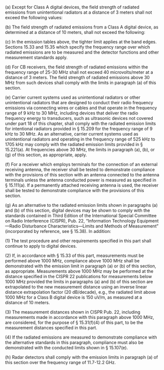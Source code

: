 (a) Except for Class A digital devices, the field strength of radiated emissions from unintentional radiators at a distance of 3 meters shall not exceed the following values:

(b) The field strength of radiated emissions from a Class A digital device, as determined at a distance of 10 meters, shall not exceed the following:

(c) In the emission tables above, the tighter limit applies at the band edges. Sections 15.33 and 15.35 which specify the frequency range over which radiated emissions are to be measured and the detector functions and other measurement standards apply.

(d) For CB receivers, the field strength of radiated emissions within the frequency range of 25-30 MHz shall not exceed 40 microvolts/meter at a distance of 3 meters. The field strength of radiated emissions above 30 MHz from such devices shall comply with the limits in paragraph (a) of this section.

(e) Carrier current systems used as unintentional radiators or other unintentional radiators that are designed to conduct their radio frequency emissions via connecting wires or cables and that operate in the frequency range of 9 kHz to 30 MHz, including devices that deliver the radio frequency energy to transducers, such as ultrasonic devices not covered under part 18 of this chapter, shall comply with the radiated emission limits for intentional radiators provided in § 15.209 for the frequency range of 9 kHz to 30 MHz. As an alternative, carrier current systems used as unintentional radiators and operating in the frequency range of 525 kHz to 1705 kHz may comply with the radiated emission limits provided in § 15.221(a). At frequencies above 30 MHz, the limits in paragraph (a), (b), or (g) of this section, as appropriate, apply.

(f) For a receiver which employs terminals for the connection of an external receiving antenna, the receiver shall be tested to demonstrate compliance with the provisions of this section with an antenna connected to the antenna terminals unless the antenna conducted power is measured as specified in § 15.111(a). If a permanently attached receiving antenna is used, the receiver shall be tested to demonstrate compliance with the provisions of this section.
                                    

(g) As an alternative to the radiated emission limits shown in paragraphs (a) and (b) of this section, digital devices may be shown to comply with the standards contained in Third Edition of the International Special Committee on Radio Interference (CISPR), Pub. 22, “Information Technology Equipment—Radio Disturbance Characteristics—Limits and Methods of Measurement” (incorporated by reference, see § 15.38). In addition:

(1) The test procedure and other requirements specified in this part shall continue to apply to digital devices.

(2) If, in accordance with § 15.33 of this part, measurements must be performed above 1000 MHz, compliance above 1000 MHz shall be demonstrated with the emission limit in paragraph (a) or (b) of this section, as appropriate. Measurements above 1000 MHz may be performed at the distance specified in the CISPR 22 publications for measurements below 1000 MHz provided the limits in paragraphs (a) and (b) of this section are extrapolated to the new measurement distance using an inverse linear distance extrapolation factor (20 dB/decade), e.g., the radiated limit above 1000 MHz for a Class B digital device is 150 uV/m, as measured at a distance of 10 meters.

(3) The measurement distances shown in CISPR Pub. 22, including measurements made in accordance with this paragraph above 1000 MHz, are considered, for the purpose of § 15.31(f)(4) of this part, to be the measurement distances specified in this part.

(4) If the radiated emissions are measured to demonstrate compliance with the alternative standards in this paragraph, compliance must also be demonstrated with the conducted limits shown in § 15.107(e).

(h) Radar detectors shall comply with the emission limits in paragraph (a) of this section over the frequency range of 11.7-12.2 GHz.


